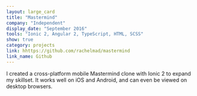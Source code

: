 ```yaml
---
layout: large_card
title: "Mastermind"
company: "Independent"
display_date: "September 2016"
tools: "Ionic 2, Angular 2, TypeScript, HTML, SCSS"
show: true
category: projects
link: hhttps://github.com/rachelmad/mastermind
link_name: Github
---
```


I created a cross-platform mobile Mastermind clone with Ionic 2 to expand my skillset. It works well on iOS and Android, and can even be viewed on desktop browsers. 